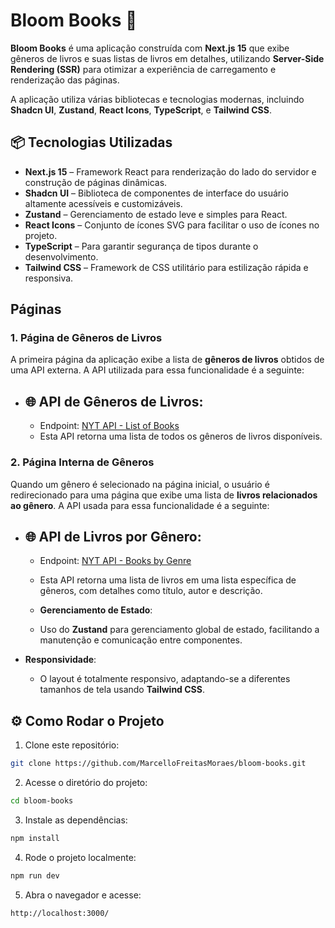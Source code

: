 # Bloom Books 🚀

**Bloom Books** é uma aplicação construída com **Next.js 15** que exibe gêneros de livros e suas listas de livros em detalhes, utilizando **Server-Side Rendering (SSR)** para otimizar a experiência de carregamento e renderização das páginas.

A aplicação utiliza várias bibliotecas e tecnologias modernas, incluindo **Shadcn UI**, **Zustand**, **React Icons**, **TypeScript**, e **Tailwind CSS**.

## 📦 Tecnologias Utilizadas

- **Next.js 15** – Framework React para renderização do lado do servidor e construção de páginas dinâmicas.
- **Shadcn UI** – Biblioteca de componentes de interface do usuário altamente acessíveis e customizáveis.
- **Zustand** – Gerenciamento de estado leve e simples para React.
- **React Icons** – Conjunto de ícones SVG para facilitar o uso de ícones no projeto.
- **TypeScript** – Para garantir segurança de tipos durante o desenvolvimento.
- **Tailwind CSS** – Framework de CSS utilitário para estilização rápida e responsiva.

## Páginas

### 1. **Página de Gêneros de Livros**

A primeira página da aplicação exibe a lista de **gêneros de livros** obtidos de uma API externa. A API utilizada para essa funcionalidade é a seguinte:

- ## 🌐 API de Gêneros de Livros:
  - Endpoint: [NYT API - List of Books](https://api.nytimes.com/svc/books/v3/lists/names.json)
  - Esta API retorna uma lista de todos os gêneros de livros disponíveis.

### 2. **Página Interna de Gêneros**

Quando um gênero é selecionado na página inicial, o usuário é redirecionado para uma página que exibe uma lista de **livros relacionados ao gênero**. A API usada para essa funcionalidade é a seguinte:

- ## 🌐 API de Livros por Gênero:
  - Endpoint: [NYT API - Books by Genre](https://api.nytimes.com/svc/books/v3/lists.json)
  - Esta API retorna uma lista de livros em uma lista específica de gêneros, com detalhes como título, autor e descrição.

  - **Gerenciamento de Estado**:
   - Uso do **Zustand** para gerenciamento global de estado, facilitando a manutenção e comunicação entre componentes.

- **Responsividade**:
   - O layout é totalmente responsivo, adaptando-se a diferentes tamanhos de tela usando **Tailwind CSS**.


## ⚙️ Como Rodar o Projeto

1. Clone este repositório:

```bash
git clone https://github.com/MarcelloFreitasMoraes/bloom-books.git
```

2. Acesse o diretório do projeto:

```bash
cd bloom-books
```

3. Instale as dependências:

```bash
npm install
```

4. Rode o projeto localmente: 

```bash
npm run dev
```

5.  Abra o navegador e acesse:  

```bash
http://localhost:3000/
```

